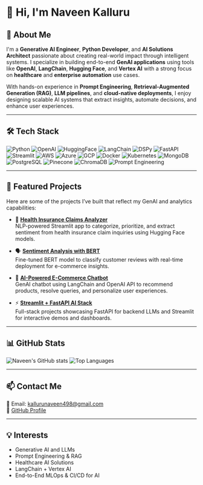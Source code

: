 # 👋 Hi, I'm Naveen Kalluru

## 🚀 About Me

I'm a **Generative AI Engineer**, **Python Developer**, and **AI Solutions Architect** passionate about creating real-world impact through intelligent systems. I specialize in building end-to-end **GenAI applications** using tools like **OpenAI**, **LangChain**, **Hugging Face**, and **Vertex AI** with a strong focus on **healthcare** and **enterprise automation** use cases.

With hands-on experience in **Prompt Engineering**, **Retrieval-Augmented Generation (RAG)**, **LLM pipelines**, and **cloud-native deployments**, I enjoy designing scalable AI systems that extract insights, automate decisions, and enhance user experiences.

---

## 🛠️ Tech Stack

![Python](https://img.shields.io/badge/Python-3670A0?style=for-the-badge&logo=python&logoColor=white)
![OpenAI](https://img.shields.io/badge/OpenAI-412991?style=for-the-badge&logo=openai&logoColor=white)
![HuggingFace](https://img.shields.io/badge/HuggingFace-FFD21F?style=for-the-badge&logo=huggingface&logoColor=black)
![LangChain](https://img.shields.io/badge/LangChain-FF6B00?style=for-the-badge&logo=langchain&logoColor=white)
![DSPy](https://img.shields.io/badge/DSPy-222222?style=for-the-badge)
![FastAPI](https://img.shields.io/badge/FastAPI-05998A?style=for-the-badge&logo=fastapi&logoColor=white)
![Streamlit](https://img.shields.io/badge/Streamlit-FF4B4B?style=for-the-badge&logo=streamlit&logoColor=white)
![AWS](https://img.shields.io/badge/AWS-232F3E?style=for-the-badge&logo=amazonaws&logoColor=white)
![Azure](https://img.shields.io/badge/Azure-0078D4?style=for-the-badge&logo=microsoftazure&logoColor=white)
![GCP](https://img.shields.io/badge/GCP-4285F4?style=for-the-badge&logo=googlecloud&logoColor=white)
![Docker](https://img.shields.io/badge/Docker-2496ED?style=for-the-badge&logo=docker&logoColor=white)
![Kubernetes](https://img.shields.io/badge/Kubernetes-326CE5?style=for-the-badge&logo=kubernetes&logoColor=white)
![MongoDB](https://img.shields.io/badge/MongoDB-4EA94B?style=for-the-badge&logo=mongodb&logoColor=white)
![PostgreSQL](https://img.shields.io/badge/PostgreSQL-4169E1?style=for-the-badge&logo=postgresql&logoColor=white)
![Pinecone](https://img.shields.io/badge/Pinecone-02A6E6?style=for-the-badge&logo=pinecone&logoColor=white)
![ChromaDB](https://img.shields.io/badge/ChromaDB-000000?style=for-the-badge&logo=vector&logoColor=white)
![Prompt Engineering](https://img.shields.io/badge/Prompt%20Engineering-1ABC9C?style=for-the-badge)

---

## 🌟 Featured Projects

Here are some of the projects I’ve built that reflect my GenAI and analytics capabilities:

- 🔎 [**Health Insurance Claims Analyzer**](https://github.com/kalluru498/health-claims-analyzer)  
  NLP-powered Streamlit app to categorize, prioritize, and extract sentiment from health insurance claim inquiries using Hugging Face models.

- 🗣️ [**Sentiment Analysis with BERT**](https://github.com/kalluru498/Sentiment-Analysis-BERT)  
  Fine-tuned BERT model to classify customer reviews with real-time deployment for e-commerce insights.

- 🤖 [**AI-Powered E-Commerce Chatbot**](https://github.com/kalluru498/cloudmart)  
  GenAI chatbot using LangChain and OpenAI API to recommend products, resolve queries, and personalize user experiences.

- ⚡ [**Streamlit + FastAPI AI Stack**](https://github.com/kalluru498/streamlit-fastapi-demo)  
  Full-stack projects showcasing FastAPI for backend LLMs and Streamlit for interactive demos and dashboards.

---

## 📊 GitHub Stats

![Naveen's GitHub stats](https://github-readme-stats.vercel.app/api?username=kalluru498&show_icons=true&theme=radical)
![Top Languages](https://github-readme-stats.vercel.app/api/top-langs/?username=kalluru498&layout=compact&theme=radical)

---

## 📫 Contact Me

📧 Email: kallurunaveen498@gmail.com  
🔗 [GitHub Profile](https://github.com/kalluru498)

---

## 💡 Interests

- Generative AI and LLMs
- Prompt Engineering & RAG
- Healthcare AI Solutions
- LangChain + Vertex AI
- End-to-End MLOps & CI/CD for AI
